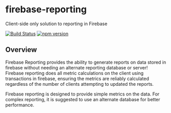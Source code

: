 # firebase-reporting
Client-side only solution to reporting in Firebase

[![Build Status](https://travis-ci.org/greenhousegames/firebase-reporting.svg)](https://travis-ci.org/greenhousegames/firebase-reporting)
[![npm version](https://badge.fury.io/js/firebase-reporting.svg)](https://badge.fury.io/js/firebase-reporting)

## Overview
Firebase Reporting provides the ability to generate reports on data stored in firebase without needing an alternate reporting database or server!  Firebase reporting does all metric calculations on the client using transactions in firebase, ensuring the metrics are reliably calculated regardless of the number of clients attempting to updated the reports.

Firebase reporting is designed to provide simple metrics on the data.  For complex reporting, it is suggested to use an alternate database for better performance.
